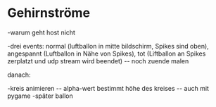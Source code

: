 # Gehirnströme
-warum geht host nicht

-drei events: normal (luftballon in mitte bildschirm, Spikes sind oben), angespannt (Luftballon in Nähe von Spikes), tot 
   (Liftballon an Spikes zerplatzt und udp stream wird beendet) -- noch zuende malen


danach:

-kreis animieren -- alpha-wert bestimmt höhe des kreises -- auch mit pygame
-später ballon
